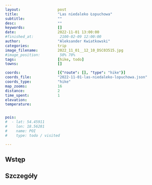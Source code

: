 ```yaml
---
layout:                 post
title:                  "Las niedaleko Łopuchowa"
subtitle:               ""
desc:                   ""
keywords:               []
date:                   2022-11-01 13:00:00
#finished_at:            2100-02-09 12:00:00
author:                 "Aleksander Kwiatkowski"
categories:             trip
image_filename:         2022_11_01__12_10_DSC03515.jpg
#image_position:         50% 70%
tags:                   [hike, todo]
towns:                  []

coords:                 [{"route": [], "type": "hike"}]
coords_file:            "2022-11-01-las-niedaleko-lopuchowa.json"
coords_type:            "hike"
map_zooms:              16
distance:               2
time_spent:             1
elevation:
temperature:


pois:
#  - lat: 54.45911
#    lon: 18.56281
#    name: POI
#    type: todo / visited

---
```



## Wstęp

## Szczegóły
